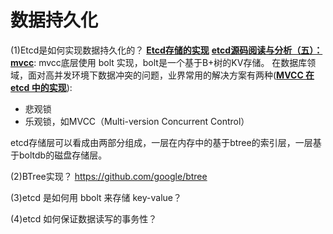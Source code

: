 

# 数据持久化
(1)Etcd是如何实现数据持久化的？
**[Etcd存储的实现](https://www.codedump.info/post/20181125-etcd-server/)**
**[etcd源码阅读与分析（五）：mvcc](https://jiajunhuang.com/articles/2018_11_28-etcd_source_code_analysis_mvvc.md.html)**: mvcc底层使用 bolt 实现，bolt是一个基于B+树的KV存储。
在数据库领域，面对高并发环境下数据冲突的问题，业界常用的解决方案有两种(**[MVCC 在 etcd 中的实现](https://blog.betacat.io/post/mvcc-implementation-in-etcd/)**):
* 悲观锁
* 乐观锁，如MVCC（Multi-version Concurrent Control）

etcd存储层可以看成由两部分组成，一层在内存中的基于btree的索引层，一层基于boltdb的磁盘存储层。

(2)BTree实现？
https://github.com/google/btree


(3)etcd 是如何用 bbolt 来存储 key-value？


(4)etcd 如何保证数据读写的事务性？


